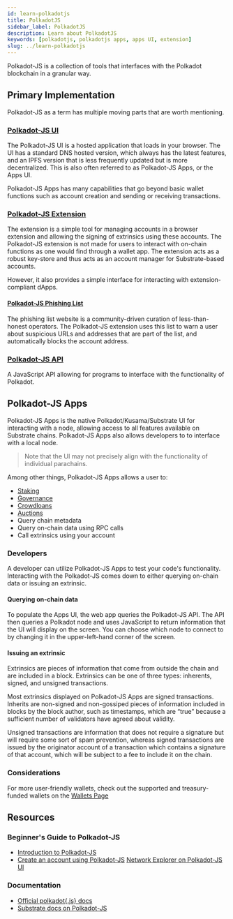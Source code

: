 ```yaml
---
id: learn-polkadotjs
title: PolkadotJS
sidebar_label: PolkadotJS
description: Learn about PolkadotJS
keywords: [polkadotjs, polkadotjs apps, apps UI, extension]
slug: ../learn-polkadotjs
---
```


<!-- This page is a WIP -->
<!-- The first version of this page takes motivation from Emre's ELI5 on Polkadot-JS -->

Polkadot-JS is a collection of tools that interfaces with the Polkadot blockchain in a granular 
way. 

## Primary Implementation

Polkadot-JS as a term has multiple moving parts that are worth mentioning.

### [Polkadot-JS UI](https://polkadot.js.org/)

The Polkadot-JS UI is a hosted application that loads in your browser. The UI has a standard DNS hosted
version, which always has the latest features, and an IPFS version that is less frequently updated but 
is more decentralized. This is also often referred to as Polkadot-JS Apps, or the Apps UI.

Polkadot-JS Apps has many capabilities that go beyond basic wallet functions such as account creation 
and sending or receiving transactions. 

### [Polkadot-JS Extension](https://polkadot.js.org/extension/)

The extension is a simple tool for managing accounts in a browser extension and allowing 
the signing of extrinsics using these accounts. The Polkadot-JS extension is not made for users to 
interact with on-chain functions as one would find through a wallet app. The extension acts as 
a robust key-store and thus acts as an account manager for Substrate-based accounts.

However, it also provides a simple interface for interacting with extension-compliant dApps. 

#### [Polkadot-JS Phishing List](https://polkadot.js.org/phishing/)

The phishing list website is a community-driven curation of less-than-honest operators. The Polkadot-JS 
extension uses this list to warn a user about suspicious URLs and addresses that are part of the list, and 
automatically blocks the account address. 

### [Polkadot-JS API](https://github.com/polkadot-js/api)

A JavaScript API allowing for programs to interface with the functionality of Polkadot.

## Polkadot-JS Apps

Polkadot-JS Apps is the native Polkadot/Kusama/Substrate UI for interacting with a node, allowing access 
to all features available on Substrate chains. Polkadot-JS Apps also allows developers to to interface with 
a local node.

> Note that the UI may not precisely align with the functionality of individual parachains.

Among other things, Polkadot-JS Apps allows a user to:

- [Staking](learn-staking.md) 
- [Governance](learn-governance.md)
- [Crowdloans](learn-crowdloans.md)
- [Auctions](learn-auction.md)
- Query chain metadata
- Query on-chain data using RPC calls
- Call extrinsics using your account

### Developers

A developer can utilize Polkadot-JS Apps to test your code's functionality. Interacting with the Polkadot-JS 
comes down to either querying on-chain data or issuing an extrinsic. 

#### Querying on-chain data

To populate the Apps UI, the web app queries the Polkadot-JS API. The API then queries a 
Polkadot node and uses JavaScript to return information that the UI will display on the screen. 
You can choose which node to connect to by changing it in the upper-left-hand corner of the screen.

#### Issuing an extrinsic 

Extrinsics are pieces of information that come from outside the chain and are included in a block. 
Extrinsics can be one of three types: inherents, signed, and unsigned transactions. 

Most extrinsics displayed on Polkadot-JS Apps are signed transactions. 
Inherits are non-signed and non-gossiped pieces of information included in blocks by the block author, 
such as timestamps, which are “true” because a sufficient number of validators have agreed about validity. 

Unsigned transactions are information that does not require a signature but will require some sort of 
spam prevention, whereas signed transactions are issued by the originator account of a transaction which 
contains a signature of that account, which will be subject to a fee to include it on the chain. 

### Considerations

For more user-friendly wallets, check out the supported and treasury-funded wallets on the 
[Wallets Page](../build/build-wallets.md)

## Resources

### Beginner's Guide to Polkadot-JS

- [Introduction to Polkadot-JS](https://www.youtube.com/watch?v=4EQqwGFV1D8)
- [Create an account using Polkadot-JS](https://www.youtube.com/watch?v=sy7lvAqyzkY)
[Network Explorer on Polkadot-JS UI](https://www.youtube.com/watch?v=g4b4IWR6OrE)

### Documentation

- [Official polkadot{.js} docs](https://polkadot.js.org/docs/)
- [Substrate docs on Polkadot-JS](https://docs.substrate.io/reference/command-line-tools/polkadot-apps/)
